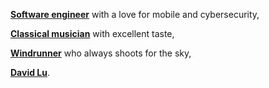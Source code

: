 **[Software engineer](https://www.linkedin.com/in/david-ab-lu/)** with a love for mobile and cybersecurity,

**[Classical musician](https://open.spotify.com/playlist/37BNdr2PSAGvBDNHi43SEK?si=lqhFgrLWQ56Celoy0wqvng)** with excellent taste,

**[Windrunner](https://coppermind.net/wiki/Order_of_Windrunners)** who always shoots for the sky,

**[David Lu](https://github.com/scowluga)**. 
